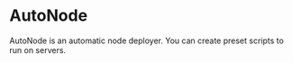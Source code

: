 AutoNode
========

AutoNode is an automatic node deployer. You can create preset scripts to run on servers.
